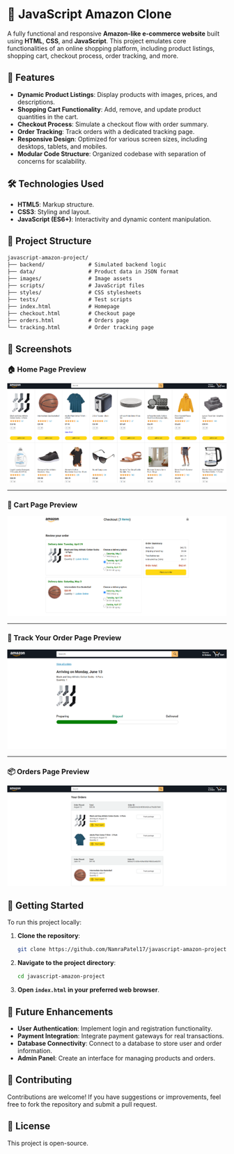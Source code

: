 
# 🛒 JavaScript Amazon Clone

A fully functional and responsive **Amazon-like e-commerce website** built using **HTML**, **CSS**, and **JavaScript**. This project emulates core functionalities of an online shopping platform, including product listings, shopping cart, checkout process, order tracking, and more.

## 🚀 Features

- **Dynamic Product Listings**: Display products with images, prices, and descriptions.
- **Shopping Cart Functionality**: Add, remove, and update product quantities in the cart.
- **Checkout Process**: Simulate a checkout flow with order summary.
- **Order Tracking**: Track orders with a dedicated tracking page.
- **Responsive Design**: Optimized for various screen sizes, including desktops, tablets, and mobiles.
- **Modular Code Structure**: Organized codebase with separation of concerns for scalability.

## 🛠️ Technologies Used

- **HTML5**: Markup structure.
- **CSS3**: Styling and layout.
- **JavaScript (ES6+)**: Interactivity and dynamic content manipulation.

## 📁 Project Structure

```
javascript-amazon-project/
├── backend/              # Simulated backend logic
├── data/                 # Product data in JSON format
├── images/               # Image assets
├── scripts/              # JavaScript files
├── styles/               # CSS stylesheets
├── tests/                # Test scripts
├── index.html            # Homepage
├── checkout.html         # Checkout page
├── orders.html           # Orders page
└── tracking.html         # Order tracking page
```

## 📸 Screenshots

### 🏠 Home Page Preview

![Amazon Clone Homepage](images/homepage-screenshot.png)

---

### 🛒 Cart Page Preview

![Cart Page](images/cartpage-screenshot.png)

---

### 🚚 Track Your Order Page Preview

![Track Order Page](images/trackorder-screenshot.png)

---

### 📦 Orders Page Preview

![Orders Page](images/orderspage-screenshot.png)

## 🔧 Getting Started

To run this project locally:

1. **Clone the repository**:
   ```bash
   git clone https://github.com/NamraPatel17/javascript-amazon-project.git
   ```

2. **Navigate to the project directory**:
   ```bash
   cd javascript-amazon-project
   ```

3. **Open `index.html` in your preferred web browser**.

## 📌 Future Enhancements

- **User Authentication**: Implement login and registration functionality.
- **Payment Integration**: Integrate payment gateways for real transactions.
- **Database Connectivity**: Connect to a database to store user and order information.
- **Admin Panel**: Create an interface for managing products and orders.

## 🤝 Contributing

Contributions are welcome! If you have suggestions or improvements, feel free to fork the repository and submit a pull request.

## 📄 License

This project is open-source.
